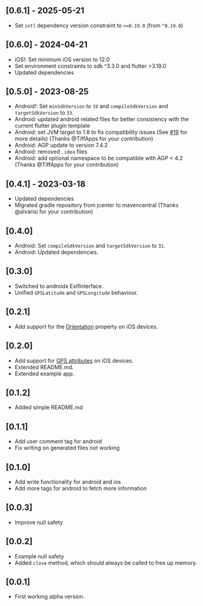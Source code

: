 ## [0.6.1] - 2025-05-21

- Set `intl` dependency version constraint to `>=0.19.0` (from `^0.19.0`)

## [0.6.0] - 2024-04-21

- iOS!: Set minimum iOS version to 12.0
- Set environment constraints to sdk ^3.3.0 and flutter >3.19.0
- Updated dependencies

## [0.5.0] - 2023-08-25

- Android!: Set `minSdkVersion` to `19` and `compileSdkVersion` and `targetSdkVersion` to `33`.
- Android: updated android related files for better consistency with the current flutter plugin template
- Android: set JVM target to 1.8 to fix compatibility issues (See [#19](https://github.com/cloudacy/native_exif/issues/19#issuecomment-1645544695) for more details) (Thanks @TiffApps for your contribution)
- Android: AGP update to version 7.4.2
- Android: removed `.idea` files
- Android: add optional namespace to be compatible with AGP < 4.2 (Thanks @TiffApps for your contribution)

## [0.4.1] - 2023-03-18

- Updated dependencies
- Migrated gradle repository from jcenter to mavencentral (Thanks @alvarisi for your contribution)

## [0.4.0]

- Android: Set `compileSdkVersion` and `targetSdkVersion` to `31`.
- Android: Updated dependencies.

## [0.3.0]

- Switched to androidx ExifInterface.
- Unified `GPSLatitude` and `GPSLongitude` behaviour.

## [0.2.1]

- Add support for the [Orientation](https://developer.apple.com/documentation/imageio/cgimagepropertyorientation) property on iOS devices.

## [0.2.0]

- Add support for [GPS attributes](https://developer.apple.com/documentation/imageio/gps_dictionary_keys) on iOS devices.
- Extended README.md.
- Extended example app.

## [0.1.2]

- Added simple README.md

## [0.1.1]

- Add user comment tag for android
- Fix writing on generated files not working

## [0.1.0]

- Add write functionality for android and ios
- Add more tags for android to fetch more information

## [0.0.3]

- Improve null safety

## [0.0.2]

- Example null safety
- Added `close` method, which should always be called to free up memory.

## [0.0.1]

- First working alpha version.
